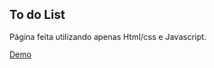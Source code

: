 ## To do List

Página feita utilizando apenas Html/css e Javascript.

[Demo](https://gisellebarbosa.github.io/to-do-list/)
